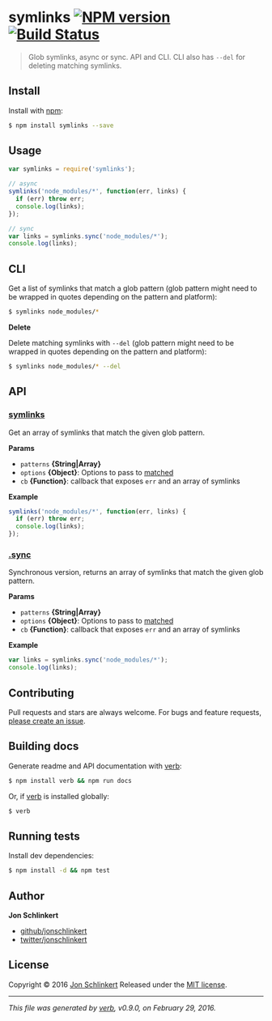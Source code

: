 # symlinks [![NPM version](https://img.shields.io/npm/v/symlinks.svg)](https://www.npmjs.com/package/symlinks) [![Build Status](https://img.shields.io/travis/jonschlinkert/symlinks.svg)](https://travis-ci.org/jonschlinkert/symlinks)

> Glob symlinks, async or sync. API and CLI. CLI also has `--del` for deleting matching symlinks.

## Install

Install with [npm](https://www.npmjs.com/):

```sh
$ npm install symlinks --save
```

## Usage

```js
var symlinks = require('symlinks');

// async
symlinks('node_modules/*', function(err, links) {
  if (err) throw err;
  console.log(links);
});

// sync
var links = symlinks.sync('node_modules/*');
console.log(links);
```

## CLI

Get a list of symlinks that match a glob pattern (glob pattern might need to be wrapped in quotes depending on the pattern and platform):

```sh
$ symlinks node_modules/*
```

**Delete**

Delete matching symlinks with `--del` (glob pattern might need to be wrapped in quotes depending on the pattern and platform):

```sh
$ symlinks node_modules/* --del
```

## API

### [symlinks](index.js#L23)

Get an array of symlinks that match the given glob pattern.

**Params**

* `patterns` **{String|Array}**
* `options` **{Object}**: Options to pass to [matched](https://github.com/jonschlinkert/matched)
* `cb` **{Function}**: callback that exposes `err` and an array of symlinks

**Example**

```js
symlinks('node_modules/*', function(err, links) {
  if (err) throw err;
  console.log(links);
});
```

### [.sync](index.js#L60)

Synchronous version, returns an array of symlinks that match the given glob pattern.

**Params**

* `patterns` **{String|Array}**
* `options` **{Object}**: Options to pass to [matched](https://github.com/jonschlinkert/matched)
* `cb` **{Function}**: callback that exposes `err` and an array of symlinks

**Example**

```js
var links = symlinks.sync('node_modules/*');
console.log(links);
```

## Contributing

Pull requests and stars are always welcome. For bugs and feature requests, [please create an issue](https://github.com/jonschlinkert/symlinks/issues/new).

## Building docs

Generate readme and API documentation with [verb](https://github.com/verbose/verb):

```sh
$ npm install verb && npm run docs
```

Or, if [verb](https://github.com/verbose/verb) is installed globally:

```sh
$ verb
```

## Running tests

Install dev dependencies:

```sh
$ npm install -d && npm test
```

## Author

**Jon Schlinkert**

* [github/jonschlinkert](https://github.com/jonschlinkert)
* [twitter/jonschlinkert](http://twitter.com/jonschlinkert)

## License

Copyright © 2016 [Jon Schlinkert](https://github.com/jonschlinkert)
Released under the [MIT license](https://github.com/jonschlinkert/symlinks/blob/master/LICENSE).

***

_This file was generated by [verb](https://github.com/verbose/verb), v0.9.0, on February 29, 2016._
